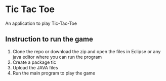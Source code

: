 # Tic Tac Toe #
An application to play Tic-Tac-Toe

## Instruction to run the game ##
1. Clone the repo or download the zip and open the files in Eclipse or any java editor where you can run the program
2. Create a package tic
3. Upload the JAVA files 
4. Run the main program to play the game
